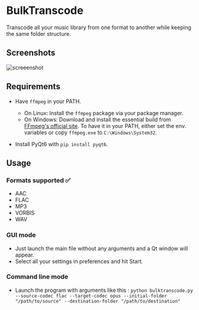 # BulkTranscode

Transcode all your music library from one format to another while keeping the same folder structure.

## Screenshots

![screeenshot](https://github.com/user-attachments/assets/d1f7deb5-0d36-4c5e-88ad-5f63783fa84e)

## Requirements

- Have `ffmpeg` in your PATH.  
  - On Linux: Install the `ffmpeg` package via your package manager.  
  - On Windows: Download and install the essential build from [FFmpeg's official site](https://www.ffmpeg.org/download.html). To have it in your PATH, either set the env. variables or copy `ffmpeg.exe` to `C:\Windows\System32`.

- Install PyQt6 with `pip install pyqt6`.

## Usage

### Formats supported ✅

- AAC
- FLAC
- MP3
- VORBIS
- WAV

### GUI mode

- Just launch the main file without any arguments and a Qt window will appear.
- Select all your settings in preferences and hit Start.

### Command line mode

- Launch the program with arguments like this : `python bulktranscode.py --source-codec flac --target-codec opus --initial-folder "/path/to/source" --destination-folder "/path/to/destination"`
